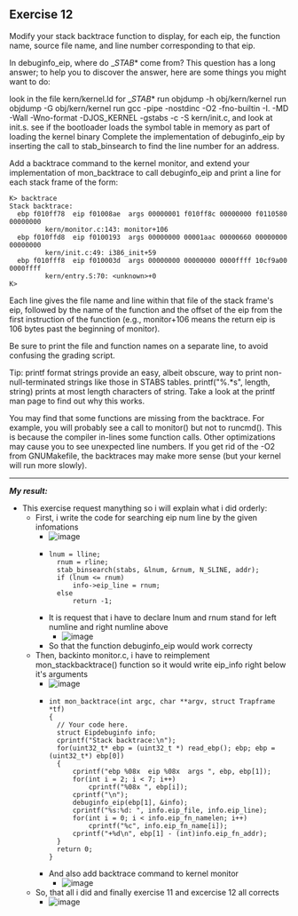 **Exercise 12**
---

Modify your stack backtrace function to display, for each eip, the function name, source file name, and line number corresponding to that eip.

In debuginfo_eip, where do __STAB_* come from? This question has a long answer; to help you to discover the answer, here are some things you might want to do:

look in the file kern/kernel.ld for __STAB_*
run objdump -h obj/kern/kernel
run objdump -G obj/kern/kernel
run gcc -pipe -nostdinc -O2 -fno-builtin -I. -MD -Wall -Wno-format -DJOS_KERNEL -gstabs -c -S kern/init.c, and look at init.s.
see if the bootloader loads the symbol table in memory as part of loading the kernel binary
Complete the implementation of debuginfo_eip by inserting the call to stab_binsearch to find the line number for an address.

Add a backtrace command to the kernel monitor, and extend your implementation of mon_backtrace to call debuginfo_eip and print a line for each stack frame of the form:
```
K> backtrace
Stack backtrace:
  ebp f010ff78  eip f01008ae  args 00000001 f010ff8c 00000000 f0110580 00000000
         kern/monitor.c:143: monitor+106
  ebp f010ffd8  eip f0100193  args 00000000 00001aac 00000660 00000000 00000000
         kern/init.c:49: i386_init+59
  ebp f010fff8  eip f010003d  args 00000000 00000000 0000ffff 10cf9a00 0000ffff
         kern/entry.S:70: <unknown>+0
K>
```
Each line gives the file name and line within that file of the stack frame's eip, followed by the name of the function and the offset of the eip from the first instruction of the function (e.g., monitor+106 means the return eip is 106 bytes past the beginning of monitor).

Be sure to print the file and function names on a separate line, to avoid confusing the grading script.

Tip: printf format strings provide an easy, albeit obscure, way to print non-null-terminated strings like those in STABS tables. printf("%.*s", length, string) prints at most length characters of string. Take a look at the printf man page to find out why this works.

You may find that some functions are missing from the backtrace. For example, you will probably see a call to monitor() but not to runcmd(). This is because the compiler in-lines some function calls. Other optimizations may cause you to see unexpected line numbers. If you get rid of the -O2 from GNUMakefile, the backtraces may make more sense (but your kernel will run more slowly).

---
***My result:***
- This exercise request manything so i will explain what i did orderly:
  - First, i write the code for searching eip num line by the given infomations
    - ![image](https://github.com/vilesport/General-Xv6/assets/89498002/f37f8aa8-c657-41bb-a951-aa767d5f5fe1)
    - ```
      lnum = lline;
    	rnum = rline;
    	stab_binsearch(stabs, &lnum, &rnum, N_SLINE, addr);
    	if (lnum <= rnum)
    		info->eip_line = rnum;
    	else
    		return -1;
      ```
    - It is request that i have to declare lnum and rnum stand for left numline and right numline above
      - ![image](https://github.com/vilesport/General-Xv6/assets/89498002/f186f085-f5b8-4b1f-9fde-f119e198a419)
    - So that the function debuginfo_eip would work correcty
  - Then, backinto monitor.c, i have to reimplement mon_stackbacktrace() function so it would write eip_info right below it's arguments
    - ![image](https://github.com/vilesport/General-Xv6/assets/89498002/54fceaf5-0d11-4279-a646-ba29d0c5d5f8)
    - ```
      int mon_backtrace(int argc, char **argv, struct Trapframe *tf)
      {
      	// Your code here.
      	struct Eipdebuginfo info;
      	cprintf("Stack backtrace:\n");
      	for(uint32_t* ebp = (uint32_t *) read_ebp(); ebp; ebp = (uint32_t*) ebp[0])
      	{
      		cprintf("ebp %08x  eip %08x  args ", ebp, ebp[1]);
      		for(int i = 2; i < 7; i++)
      			cprintf("%08x ", ebp[i]);
      		cprintf("\n");
      		debuginfo_eip(ebp[1], &info);
      		cprintf("%s:%d: ", info.eip_file, info.eip_line);
      		for(int i = 0; i < info.eip_fn_namelen; i++)
      			cprintf("%c", info.eip_fn_name[i]);
      		cprintf("+%d\n", ebp[1] - (int)info.eip_fn_addr);
      	}
      	return 0;
      }
      ```
    - And also add backtrace command to kernel monitor
      - ![image](https://github.com/vilesport/General-Xv6/assets/89498002/61dae403-864e-42e0-b2f3-9a77b56ee0b4)
  - So, that all i did and finally exercise 11 and excercise 12 all corrects
    - ![image](https://github.com/vilesport/General-Xv6/assets/89498002/7bc6fc46-d66f-4859-a940-6adad54da561)
